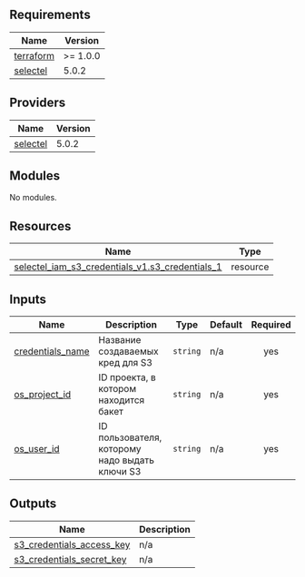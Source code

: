 ## Requirements

| Name | Version |
|------|---------|
| <a name="requirement_terraform"></a> [terraform](#requirement\_terraform) | >= 1.0.0 |
| <a name="requirement_selectel"></a> [selectel](#requirement\_selectel) | 5.0.2 |

## Providers

| Name | Version |
|------|---------|
| <a name="provider_selectel"></a> [selectel](#provider\_selectel) | 5.0.2 |

## Modules

No modules.

## Resources

| Name | Type |
|------|------|
| [selectel_iam_s3_credentials_v1.s3_credentials_1](https://registry.terraform.io/providers/selectel/selectel/5.0.2/docs/resources/iam_s3_credentials_v1) | resource |

## Inputs

| Name | Description | Type | Default | Required |
|------|-------------|------|---------|:--------:|
| <a name="input_credentials_name"></a> [credentials\_name](#input\_credentials\_name) | Название создаваемых кред для S3 | `string` | n/a | yes |
| <a name="input_os_project_id"></a> [os\_project\_id](#input\_os\_project\_id) | ID проекта, в котором находится бакет | `string` | n/a | yes |
| <a name="input_os_user_id"></a> [os\_user\_id](#input\_os\_user\_id) | ID пользователя, которому надо выдать ключи S3 | `string` | n/a | yes |

## Outputs

| Name | Description |
|------|-------------|
| <a name="output_s3_credentials_access_key"></a> [s3\_credentials\_access\_key](#output\_s3\_credentials\_access\_key) | n/a |
| <a name="output_s3_credentials_secret_key"></a> [s3\_credentials\_secret\_key](#output\_s3\_credentials\_secret\_key) | n/a |
